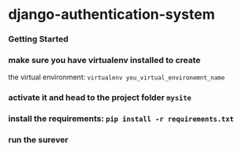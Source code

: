 # django-authentication-system

### Getting Started
### make sure you have virtualenv installed to create 
the virtual environment: `virtualenv you_virtual_environemnt_name`
### activate it and head to the project folder `mysite`
### install the requirements: `pip install -r requirements.txt`
### run the surever
